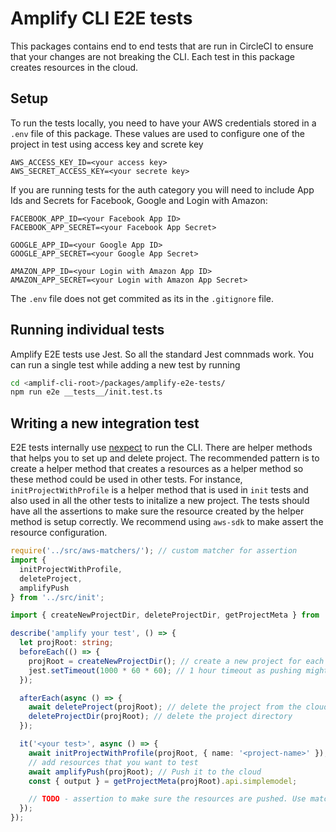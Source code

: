 # Amplify CLI E2E tests

This packages contains end to end tests that are run in CircleCI to ensure that your changes are not breaking the CLI. Each test in this package creates resources in the cloud.

## Setup
To run the tests locally, you need to have your AWS credentials stored in a `.env` file of this package. These values are used to configure one of the project in test using access key and screte key
```
AWS_ACCESS_KEY_ID=<your access key>
AWS_SECRET_ACCESS_KEY=<your secrete key>
```

If you are running tests for the auth category you will need to include App Ids and Secrets for Facebook, Google and Login with Amazon:

```
FACEBOOK_APP_ID=<your Facebook App ID>
FACEBOOK_APP_SECRET=<your Facebook App Secret>

GOOGLE_APP_ID=<your Google App ID>
GOOGLE_APP_SECRET=<your Google App Secret>

AMAZON_APP_ID=<your Login with Amazon App ID>
AMAZON_APP_SECRET=<your Login with Amazon App Secret>
```

The `.env` file does not get commited as its in the `.gitignore` file.

## Running individual tests
Amplify E2E tests use Jest. So all the standard Jest comnmads work. 
You can run a single test while adding a new test by running
```bash
cd <amplif-cli-root>/packages/amplify-e2e-tests/
npm run e2e __tests__/init.test.ts
```

## Writing a new integration test
E2E tests internally use [nexpect](https://www.npmjs.com/package/nexpect) to run the CLI. There are helper methods that helps you to set up and delete project. The recommended pattern is to create a helper method that creates a resources as a helper method so these method could be used in other tests. For instance, `initProjectWithProfile` is a helper method that is used in `init` tests and also used in all the other tests to initalize a new project. The tests should have all the assertions to make sure the resource created by the helper method is setup correctly. We recommend using `aws-sdk` to make assert the resource configuration.

```typescript
require('../src/aws-matchers/'); // custom matcher for assertion
import {
  initProjectWithProfile,
  deleteProject,
  amplifyPush
} from '../src/init';

import { createNewProjectDir, deleteProjectDir, getProjectMeta } from '../src/utils';

describe('amplify your test', () => {
  let projRoot: string;
  beforeEach(() => {
    projRoot = createNewProjectDir(); // create a new project for each test
    jest.setTimeout(1000 * 60 * 60); // 1 hour timeout as pushing might be slow
  });

  afterEach(async () => {
    await deleteProject(projRoot); // delete the project from the cloud
    deleteProjectDir(projRoot); // delete the project directory
  });

  it('<your test>', async () => {
    await initProjectWithProfile(projRoot, { name: '<project-name>' });
    // add resources that you want to test
    await amplifyPush(projRoot); // Push it to the cloud
    const { output } = getProjectMeta(projRoot).api.simplemodel;

    // TODO - assertion to make sure the resources are pushed. Use matcher
  });
});
```
